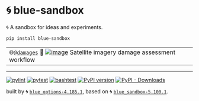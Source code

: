 # 🌀 blue-sandbox

🌀 A sandbox for ideas and experiments.

```bash
pip install blue-sandbox
```

|   |
| --- |
| 🌐[``@damages``](https://github.com/kamangir/blue-sandbox/blob/main/blue_sandbox/microsoft_building_damage_assessment/README.md) 🎰 [![image](https://github.com/microsoft/building-damage-assessment/raw/main/figures/damage.png)](https://github.com/kamangir/blue-sandbox/blob/main/blue_sandbox/microsoft_building_damage_assessment/README.md) Satellite imagery damage assessment workflow |

---


[![pylint](https://github.com/kamangir/blue-sandbox/actions/workflows/pylint.yml/badge.svg)](https://github.com/kamangir/blue-sandbox/actions/workflows/pylint.yml) [![pytest](https://github.com/kamangir/blue-sandbox/actions/workflows/pytest.yml/badge.svg)](https://github.com/kamangir/blue-sandbox/actions/workflows/pytest.yml) [![bashtest](https://github.com/kamangir/blue-sandbox/actions/workflows/bashtest.yml/badge.svg)](https://github.com/kamangir/blue-sandbox/actions/workflows/bashtest.yml) [![PyPI version](https://img.shields.io/pypi/v/blue-sandbox.svg)](https://pypi.org/project/blue-sandbox/) [![PyPI - Downloads](https://img.shields.io/pypi/dd/blue-sandbox)](https://pypistats.org/packages/blue-sandbox)

built by 🌀 [`blue_options-4.185.1`](https://github.com/kamangir/awesome-bash-cli), based on 🌀 [`blue_sandbox-5.100.1`](https://github.com/kamangir/blue-sandbox).
